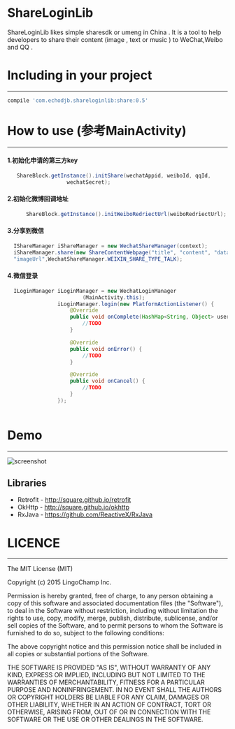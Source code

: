 # ShareLoginLib
ShareLoginLib likes simple sharesdk or umeng in China . It is a tool to help developers to share their content (image , text or music ) to WeChat,Weibo and QQ .

# Including in your project
-------------------------

```groovy
compile 'com.echodjb.shareloginlib:share:0.5'
```


# How to use (参考MainActivity)
-------------------------

#### 1.初始化申请的第三方key

```java
   ShareBlock.getInstance().initShare(wechatAppid, weiboId, qqId,
                   wechatSecret);
```

#### 2.初始化微博回调地址

```java
      ShareBlock.getInstance().initWeiboRedriectUrl(weiboRedriectUrl);
```

#### 3.分享到微信
```java
  IShareManager iShareManager = new WechatShareManager(context);
  iShareManager.share(new ShareContentWebpage("title", "content", "dataUrl",
  "imageUrl",WechatShareManager.WEIXIN_SHARE_TYPE_TALK);
```
#### 4.微信登录

```java
  ILoginManager iLoginManager = new WechatLoginManager
                        (MainActivity.this);
                iLoginManager.login(new PlatformActionListener() {
                    @Override
                    public void onComplete(HashMap<String, Object> userInfo) {
                        //TODO
                    }

                    @Override
                    public void onError() {
                        //TODO
                    }

                    @Override
                    public void onCancel() {
                        //TODO
                    }
                });
                
```

# Demo
-------------------------

![screenshot](http://7xjb6z.com1.z0.glb.clouddn.com/screenshot.png)

Libraries
---------
 * Retrofit - http://square.github.io/retrofit
 * OkHttp - http://square.github.io/okhttp
 * RxJava - https://github.com/ReactiveX/RxJava

# LICENCE
-------------------------

  The MIT License (MIT)

  Copyright (c) 2015 LingoChamp Inc.

  Permission is hereby granted, free of charge, to any person obtaining a copy
  of this software and associated documentation files (the "Software"), to deal
  in the Software without restriction, including without limitation the rights
  to use, copy, modify, merge, publish, distribute, sublicense, and/or sell
  copies of the Software, and to permit persons to whom the Software is
  furnished to do so, subject to the following conditions:

  The above copyright notice and this permission notice shall be included in
  all copies or substantial portions of the Software.

  THE SOFTWARE IS PROVIDED "AS IS", WITHOUT WARRANTY OF ANY KIND, EXPRESS OR
  IMPLIED, INCLUDING BUT NOT LIMITED TO THE WARRANTIES OF MERCHANTABILITY,
  FITNESS FOR A PARTICULAR PURPOSE AND NONINFRINGEMENT. IN NO EVENT SHALL THE
  AUTHORS OR COPYRIGHT HOLDERS BE LIABLE FOR ANY CLAIM, DAMAGES OR OTHER
  LIABILITY, WHETHER IN AN ACTION OF CONTRACT, TORT OR OTHERWISE, ARISING FROM,
  OUT OF OR IN CONNECTION WITH THE SOFTWARE OR THE USE OR OTHER DEALINGS IN
  THE SOFTWARE.
